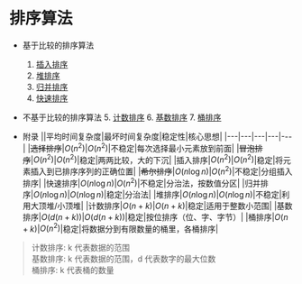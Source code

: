 # 排序算法

- 基于比较的排序算法
    1. [插入排序](计算机算法设计与分析/排序算法/插入排序.md)
    2. [堆排序](计算机算法设计与分析/排序算法/堆排序.md)
    3. [归并排序](计算机算法设计与分析/排序算法/归并排序.md)
    4. [快速排序](计算机算法设计与分析/排序算法/快速排序.md)
- 不基于比较的排序算法
    5. [计数排序](计算机算法设计与分析/排序算法/计数排序.md)
    6. [基数排序](计算机算法设计与分析/排序算法/基数排序.md)
    7. [桶排序](计算机算法设计与分析/排序算法/桶排序.md)

- 附录
||平均时间复杂度|最坏时间复杂度|稳定性|核心思想|
|---|---|---|---|---|
|~~选择排序~~|$O(n^2)$|$O(n^2)$|不稳定|每次选择最小元素放到前面|
|~~冒泡排序~~|$O(n^2)$|$O(n^2)$|稳定|两两比较，大的下沉|
|插入排序|$O(n^2)$|$O(n^2)$|稳定|将元素插入到已排序序列的正确位置|
|~~希尔排序~~|$O(n \log n)$|$O(n^2)$|不稳定|分组插入排序|
|快速排序|$O(n \log n)$|$O(n^2)$|不稳定|分治法，按数值分区|
|归并排序|$O(n \log n)$|$O(n \log n)$|稳定|分治法|
|堆排序|$O(n \log n)$|$O(n \log n)$|不稳定|利用大顶堆/小顶堆|
|计数排序|$O(n+k)$|$O(n+k)$|稳定|适用于整数小范围|
|基数排序|$O(d(n+k))$|$O(d(n+k))$|稳定|按位排序（位、字、字节）|
|桶排序|$O(n+k)$|$O(n^2)$|稳定|将数据分到有限数量的桶里，各桶排序|

> 计数排序: k 代表数据的范围  
> 基数排序: k 代表数据的范围，d 代表数字的最大位数  
> 桶排序: k 代表桶的数量
